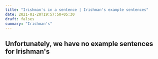```yaml
---
title: "Irishman's in a sentence | Irishman's example sentences"
date: 2021-01-20T19:57:50+05:30
draft: falses
summary: "Irishman's"
---
```

## Unfortunately, we have no example sentences for Irishman's                 

